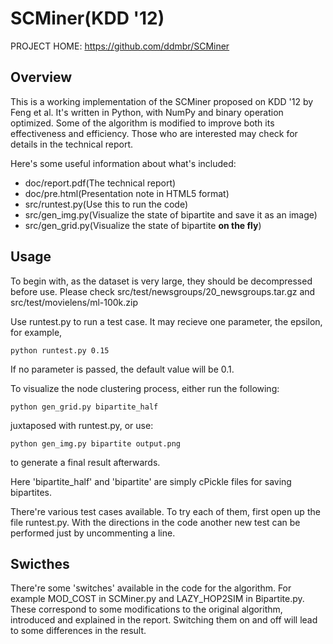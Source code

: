 SCMiner(KDD '12)
=================

PROJECT HOME: https://github.com/ddmbr/SCMiner

Overview
--------

This is a working implementation of the SCMiner proposed on KDD '12 by Feng et al. It's written in Python, with NumPy and binary operation optimized. Some of the algorithm is modified to improve both its effectiveness and efficiency. Those who are interested may check for details in the technical report.

Here's some useful information about what's included:

+ doc/report.pdf(The technical report)
+ doc/pre.html(Presentation note in HTML5 format)
+ src/runtest.py(Use this to run the code)
+ src/gen\_img.py(Visualize the state of bipartite and save it as an image)
+ src/gen\_grid.py(Visualize the state of bipartite **on the fly**)

Usage
-----

To begin with, as the dataset is very large, they should be decompressed before use. Please check src/test/newsgroups/20\_newsgroups.tar.gz and src/test/movielens/ml-100k.zip

Use runtest.py to run a test case. It may recieve one parameter, the epsilon, for example,

    python runtest.py 0.15

If no parameter is passed, the default value will be 0.1.

To visualize the node clustering process, either run the following:

    python gen_grid.py bipartite_half

juxtaposed with runtest.py, or use:

    python gen_img.py bipartite output.png

to generate a final result afterwards.

Here 'bipartite\_half' and 'bipartite' are simply cPickle files for saving bipartites.

There're various test cases available. To try each of them, first open up the file runtest.py. With the directions in the code another new test can be performed just by uncommenting a line.

Swicthes
-----------------

There're some 'switches' available in the code for the algorithm. For example MOD\_COST in SCMiner.py and LAZY\_HOP2SIM in Bipartite.py. These correspond to some modifications to the original algorithm, introduced and explained in the report. Switching them on and off will lead to some differences in the result.


